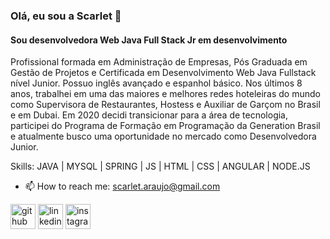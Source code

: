 ### Olá, eu sou a Scarlet 👋

#### Sou desenvolvedora Web Java Full Stack Jr em desenvolvimento

Profissional formada em Administração de Empresas, Pós Graduada em Gestão de Projetos e Certificada em Desenvolvimento Web Java Fullstack nível Junior. Possuo inglês avançado e espanhol básico.
Nos últimos 8 anos, trabalhei em uma das maiores e melhores redes hoteleiras do mundo como Supervisora de Restaurantes, Hostess e Auxiliar de Garçom no Brasil e em Dubai. Em 2020 decidi transicionar para a área de tecnologia, participei do Programa de Formação em
Programação da Generation Brasil e atualmente busco uma oportunidade no mercado como Desenvolvedora Junior.

Skills: JAVA | MYSQL | SPRING | JS | HTML | CSS | ANGULAR | NODE.JS

- 📫 How to reach me: scarlet.araujo@gmail.com 


[<img src='https://cdn.jsdelivr.net/npm/simple-icons@3.0.1/icons/github.svg' alt='github' height='40'>](https://github.com/https://github.com/ScarletAraujo)  [<img src='https://cdn.jsdelivr.net/npm/simple-icons@3.0.1/icons/linkedin.svg' alt='linkedin' height='40'>](https://www.linkedin.com/in/https://www.linkedin.com/in/scarletaraujo//)  [<img src='https://cdn.jsdelivr.net/npm/simple-icons@3.0.1/icons/instagram.svg' alt='instagram' height='40'>](https://www.instagram.com/https://www.instagram.com/scarletaraujo//)  

